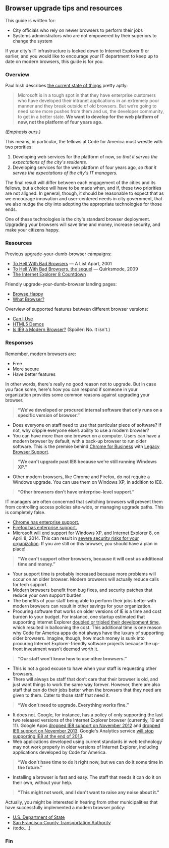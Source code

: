 ## Browser upgrade tips and resources

This guide is written for:

* City officials who rely on newer browsers to perform their jobs
* Systems administrators who are not empowered by their superiors to change the system

If your city's IT infrastructure is locked down to Internet Explorer 9 or earlier, and you would like to encourage your IT department to keep up to date on modern browsers, this guide is for you.

### Overview

Paul Irish describes [the current state of things](http://www.paulirish.com/2012/the-skinny-on-ies-update-policy/) pretty aptly:

> Microsoft is in a tough spot in that they have enterprise customers who have developed their intranet applications in an extremely poor manner and they break outside of old browsers. But we’re going to need some more pushes from them and us, the developer community, to get in a better state. **We want to develop for the web platform of now, not the platform of four years ago.**

*(Emphasis ours.)*

This means, in particular, the fellows at Code for America must wrestle with two prorities:

1. Developing web services for the platform of now, *so that it serves the expectations of the city's residents.*
2. Developing services for the web platform of four years ago, *so that it serves the expectations of the city's IT managers.*

The final result will differ between each engagement of the cities and its fellows, but a choice will have to be made when, and if, these two priorities are not aligned. In general, though, it should be reasonable to expect that as we encourage innovation and user-centered needs in city government, that we also nudge the city into adopting the appropriate technologies for those ends. 

One of these technologies is the city's standard browser deployment. Upgrading your browsers will save time and money, increase security, and make your citizens happy. 

### Resources

Previous upgrade-your-dumb-browser campaigns:

* [To Hell With Bad Browsers](http://alistapart.com/article/tohell) — A List Apart, 2001
* [To Hell With Bad Browsers, the sequel](http://www.quirksmode.org/blog/archives/2009/02/to_hell_with_ba.html) — Quirksmode, 2009
* [The Internet Explorer 8 Countdown](http://theie8countdown.com/)

Friendly upgrade-your-dumb-browser landing pages:

* [Browse Happy](http://browsehappy.com/)
* [What Browser?](http://whatbrowser.org/)

Overview of supported features between different browser versions:

* [Can I Use](http://caniuse.com/)
* [HTML5 Demos](http://html5demos.com/)
* [Is IE9 a Modern Browser?](http://people.mozilla.org/~prouget/ie9/) (Spoiler: No. It isn't.)

### Responses

Remember, modern browsers are:

* Free
* More secure
* Have better features

In other words, there's really no good reason not to upgrade. But in case you face some, here's how you can respond if someone in your organization provides some common reasons against upgrading your browser.

> __“We’ve developed or procured internal software that only runs on a specific version of browser.”__

* Does everyone on staff need to use that particular piece of software?  If not, why cripple everyone else’s ability to use a modern browser?
* You can have more than one browser on a computer. Users can have a modern browser by default, with a back-up browser to run older software. This is the premise behind  [Chrome for Business](http://www.google.com/intl/en/chrome/business/browser/admin/) with [Legacy Browser Support](http://www.google.com/intl/en/chrome/business/browser/lbs.html).

> __“We can’t upgrade past IE8 because we’re still running Windows XP.”__

* Other modern browsers, like Chrome and Firefox, do not require a Windows upgrade. You can use them on Windows XP, in addition to IE8.

> __“Other browsers don’t have enterprise-level support.”__

IT managers are often concerned that switching browsers will prevent them from controlling access policies site-wide, or managing upgrade paths. This is completely false.

* [Chrome has enterprise support.](http://www.google.com/intl/en/chrome/business/browser/)
* [Firefox has enterprise support.](http://www.mozilla.org/en-US/firefox/organizations/)
* Microsoft will end support for Windows XP, and Internet Explorer 8, on April 8, 2014. This can result in [severe security risks for your organization](http://blogs.technet.com/b/security/archive/2013/08/15/the-risk-of-running-windows-xp-after-support-ends.aspx). If you are still on this browser, you should have a plan in place!

> __“We can’t support other browsers, because it will cost us additional time and money.”__

* Your support time is probably increased because more problems will occur on an older browser. Modern browsers will actually reduce calls for tech support.
* Modern browsers benefit from bug fixes, and security patches that reduce your own support burden.
* The benefits of your staff being able to perform their jobs better with modern browsers can result in other savings for your organization.
* Procuring software that works on older versions of IE is a time and cost burden to your budget. For instance, one startup estimated that supporting Internet Explorer [doubled or tripled their development time](http://techcrunch.com/2012/04/01/bootstrapped-startup-saves-over-100k-by-dropping-ie/), which resulted in ballooning the cost. This additional time is one reason why Code for America apps do not always have the luxury of supporting older browsers. Imagine, though, how much money is sunk into procuring Internet Explorer-friendly software projects because the up-front investment wasn't deemed worth it.

> __“Our staff won’t know how to use other browsers.”__

* This is not a good excuse to have when your staff is requesting other browsers.
* There will always be staff that don’t care that their browser is old, and just want things to work the same way forever. However, there are also staff that can do their jobs better when the browsers that they need are given to them. Cater to those staff that need it.

> __“We don’t need to upgrade. Everything works fine.”__

* It does not. Google, for instance, has a policy of only supporting the last two released versions of the Internet Explorer browser (currently, 10 and 11). Google Apps [dropped IE8 support on November 2012](http://googleappsupdates.blogspot.com/2012/09/supporting-modern-browsers-internet.html) and [dropped IE9 support on November 2013](http://googleappsupdates.blogspot.ca/2013/11/end-of-support-for-internet-explorer-9.html). Google's Analytics service [will stop supporting IE8 at the end of 2013](http://analytics.blogspot.com/2013/09/supporting-modern-browsing-experience.html).
* Web applications developed using current standards in web technology may not work properly in older versions of Internet Explorer, including applications developed by Code for America.

> __“We don’t have time to do it right now, but we can do it some time in the future.”__

* Installing a browser is fast and easy. The staff that needs it can do it on their own, without your help.

> __"This might not work, and I don't want to raise any noise about it."__

Actually, you might be interested in hearing from other municipalities that have successfully implemented a modern browser policy:

- [U.S. Department of State](http://googleenterprise.blogspot.com/2012/03/secretary-clinton-announces-state.html)
- [San Francisco County Transportation Authority](http://www.sfcta.org/)
- (todo....)


### Fin

